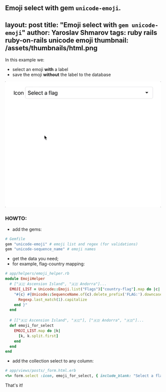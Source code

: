 Emoji select with gem `unicode-emoji`.
---
layout: post
title: "Emoji select with `gem unicode-emoji`"
author: Yaroslav Shmarov
tags: ruby rails ruby-on-rails unicode emoji
thumbnail: /assets/thumbnails/html.png
---

In this example we:
* select an emoji **with** a label
* save the emoji **without** the label to the database

![flag emoji select](/assets/images/flag-emoji-select.gif)

### HOWTO:

* add the gems:

```ruby
# Gemfile
gem "unicode-emoji" # emoji list and regex (for validations)
gem "unicode-sequence_name" # emoji names
```

* get the data you need;
* for example, flag-country mapping:

```ruby
# app/helpers/emoji_helper.rb
module EmojiHelper
  # ["🇦🇨 Ascension Island", "🇦🇩 Andorra"]...
  EMOJI_LIST = Unicode::Emoji.list("Flags")["country-flag"].map do |c|
    "#{c} #{Unicode::SequenceName.of(c).delete_prefix('FLAG:').downcase.gsub(/\b('?[^0-9])/) do
      Regexp.last_match(1).capitalize
    end }"
  end

  # [["🇦🇨 Ascension Island", "🇦🇨"], ["🇦🇩 Andorra", "🇦🇩"]...
  def emoji_for_select
    EMOJI_LIST.map do |k|
      [k, k.split.first]
    end
  end
end
```

* add the collection select to any column:

```ruby
# app/views/posts/_form.html.erb
<%= form.select :icon, emoji_for_select, { include_blank: "Select a flag" }, {} %>
```

That's it!
